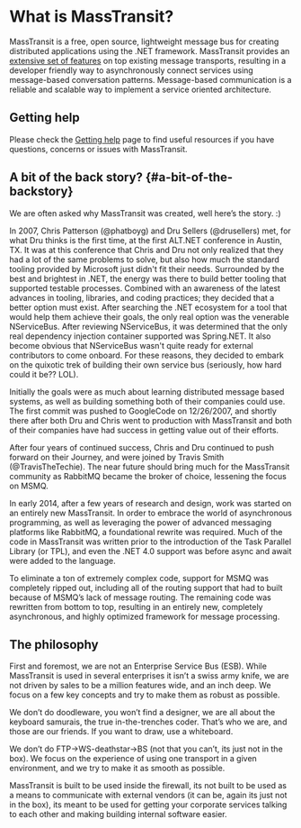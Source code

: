 # What is MassTransit?

MassTransit is a free, open source, lightweight message bus for creating distributed applications using the .NET framework. MassTransit provides an [extensive set of features](http://docs.masstransit-project.com/en/latest/overview/valueadd.html) on top existing message transports, resulting in a developer friendly way to asynchronously connect services using message-based conversation patterns. Message-based communication is a reliable and scalable way to implement a service oriented architecture.

## Getting help

Please check the [Getting help](introduction/getting-help.md) page to find useful resources if
you have questions, concerns or issues with MassTransit.

## A bit of the back story? {#a-bit-of-the-backstory}

We are often asked why MassTransit was created, well here’s the story. :\)

In 2007, Chris Patterson \(@phatboyg\) and Dru Sellers \(@drusellers\) met, for what Dru thinks is the first time, at the first ALT.NET conference in Austin, TX. It was at this conference that Chris and Dru not only realized that they had a lot of the same problems to solve, but also how much the standard tooling provided by Microsoft just didn't fit their needs. Surrounded by the best and brightest in .NET, the energy was there to build better tooling that supported testable processes. Combined with an awareness of the latest advances in tooling, libraries, and coding practices; they decided that a better option must exist. After searching the .NET ecosystem for a tool that would help them achieve their goals, the only real option was the venerable NServiceBus. After reviewing NServiceBus, it was determined that the only real dependency injection container supported was Spring.NET. It also become obvious that NServiceBus wasn't quite ready for external contributors to come onboard. For these reasons, they decided to embark on the quixotic trek of building their own service bus \(seriously, how hard could it be?? LOL\).

Initially the goals were as much about learning distributed message based systems, as well as building something both of their companies could use. The first commit was pushed to GoogleCode on 12/26/2007, and shortly there after both Dru and Chris went to production with MassTransit and both of their companies have had success in getting value out of their efforts.

After four years of continued success, Chris and Dru continued to push forward on their Journey, and were joined by Travis Smith \(@TravisTheTechie\). The near future should bring much for the MassTransit community as RabbitMQ became the broker of choice, lessening the focus on MSMQ.

In early 2014, after a few years of research and design, work was started on an entirely new MassTransit. In order to embrace the world of asynchronous programming, as well as leveraging the power of advanced messaging platforms like RabbitMQ, a foundational rewrite was required. Much of the code in MassTransit was written prior to the introduction of the Task Parallel Library \(or TPL\), and even the .NET 4.0 support was before async and await were added to the language.

To eliminate a ton of extremely complex code, support for MSMQ was completely ripped out, including all of the routing support that had to built because of MSMQ’s lack of message routing. The remaining code was rewritten from bottom to top, resulting in an entirely new, completely asynchronous, and highly optimized framework for message processing.

## The philosophy

First and foremost, we are not an Enterprise Service Bus \(ESB\). While MassTransit is used in several enterprises it isn’t a swiss army knife, we are not driven by sales to be a million features wide, and an inch deep. We focus on a few key concepts and try to make them as robust as possible.

We don’t do doodleware, you won’t find a designer, we are all about the keyboard samurais, the true in-the-trenches coder. That’s who we are, and those are our friends. If you want to draw, use a whiteboard.

We don’t do FTP-&gt;WS-deathstar-&gt;BS \(not that you can’t, its just not in the box\). We focus on the experience of using one transport in a given environment, and we try to make it as smooth as possible.

MassTransit is built to be used inside the firewall, its not built to be used as a means to communicate with external vendors \(it can be, again its just not in the box\), its meant to be used for getting your corporate services talking to each other and making building internal software easier.
